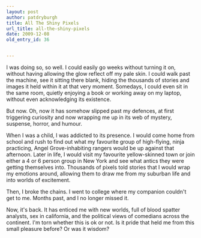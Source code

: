 ```yaml
---
layout: post
author: patdryburgh
title: All The Shiny Pixels
url_title: all-the-shiny-pixels
date: 2009-12-08
old_entry_id: 36


---
```


I was doing so, so well. I could easily go weeks without turning it on, without having allowing the glow reflect off my pale skin. I could walk past the machine, see it sitting there blank, hiding the thousands of stories and images it held within it at that very moment. Somedays, I could even sit in the same room, quietly enjoying a book or working away on my laptop, without even acknowledging its existence.

But now. Oh, now it has somehow slipped past my defences, at first triggering curiosity and now wrapping me up in its web of mystery, suspense, horror, and humour.

When I was a child, I was addicted to its presence. I would come home from school and rush to find out what my favourite group of high-flying, ninja practicing, Angel Grove-inhabiting rangers would be up against that afternoon. Later in life, I would visit my favourite yellow-skinned town or join either a 4 or 6 person group in New York and see what antics they were getting themselves into. Thousands of pixels told stories that I would wrap my emotions around, allowing them to draw me from my suburban life and into worlds of excitement.

Then, I broke the chains. I went to college where my companion couldn't get to me. Months past, and I no longer missed it.

Now, it's back. It has enticed me with new worlds, full of blood spatter analysts, sex in california, and the political views of comedians across the continent. I'm torn whether this is ok or not. Is it pride that held me from this small pleasure before? Or was it wisdom?